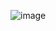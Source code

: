 ![image](https://github.com/MoustafaHashem/Restaurant_Management_System_UI/assets/43302105/725f228d-39d9-4b36-89e6-9ae3af47c253)
